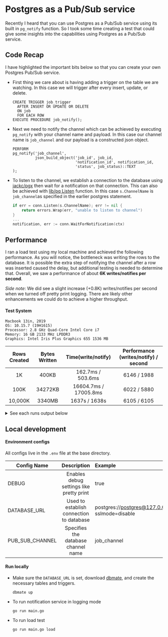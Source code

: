 # Postgres as a Pub/Sub service

Recently I heard that you can use Postgres as a Pub/Sub service using its built in `pg_notify` function. So I took some
time creating a test that could give some insights into the capabilities using Postgres as a Pub/Sub service.

## Code Recap

I have highlighted the important bits below so that you can create your own Postgres Pub/Sub service.

- First thing we care about is having adding a trigger on the table we are watching. In this case we will trigger
  after every insert, update, or delete.
  ```postgresql
  CREATE TRIGGER job_trigger
    AFTER INSERT OR UPDATE OR DELETE
    ON job
    FOR EACH ROW
  EXECUTE PROCEDURE job_notify();
  ```

- Next we need to notify the channel which can be achieved by executing `pg_notify` with your channel name and payload.
  In this case our channel name is `job_channel` and our payload is a constructed json object.
  ```postgresql
  PERFORM 
  pg_notify('job_channel', 
            json_build_object('job_id', job_id,
                              'notification_id', notification_id,
                              'status', job_status)::TEXT
  );
  ```

- To listen to the channel, we establish a connection to the database
  using [jackc/pgx](https://pkg.go.dev/github.com/jackc/pgx#hdr-Listen_and_Notify)
  then wait for a notification on that connection. This can also be achieved
  with [lib/pq Listen](https://pkg.go.dev/github.com/lib/pq/example/listen)
  function. In this case `s.ChannelName` is `job_channel`as specified in the earlier postgres statement.
  ```go
  if err = conn.Listen(s.ChannelName); err != nil {
      return errors.Wrap(err, "unable to listen to channel")
  }
  ...
  notification, err := conn.WaitForNotification(ctx)
  ```

## Performance

I ran a load test using my local machine and achieved the following performance. As you will notice, the bottleneck
was writing the rows to the database. It is possible the extra step of notifying the channel after a row was inserted
caused the delay, but additional testing is needed to determine that. Overall, we saw a performance of about **6K 
writes/notifies per second**. 

_Side note_: We did see a slight increase (+0.8K) writes/notifies per second when we turned off pretty print logging. There
are likely other enhancements we could do to achieve a higher throughput.

#### Test System

```
Macbook 13in, 2019
OS: 10.15.7 (19H1615)
Processor: 2.8 GHz Quad-Core Intel Core i7
Memory: 16 GB 2133 MHz LPDDR3
Graphics: Intel Iris Plus Graphics 655 1536 MB
```

| Rows Created | Bytes Written |  Time(write/notify)   | Performance (writes/notify) / second |
|:------------:|:-------------:|:---------------------:|:------------------------------------:|
|      1K      |     400KB     |   162.7ms / 503.6ms   |             6146 / 1988              |
|     100K     |    34272KB    | 16604.7ms / 17005.8ms |             6022 / 5880              |
|   10,000K    |    3340MB     |     1637s / 1638s     |             6105 / 6105              |

<details>
<summary>See each runs output below</summary>
<li>For the 1K inserts</li> 
<pre>
10:47PM INF  Busy=161.543383 End=2022-05-15T22:47:48-07:00 Errors=0 Idle=0.698485   Processed=250  Start=2022-05-15T22:47:47-07:00 Total Duration=162.295176
10:47PM INF  Busy=161.934899 End=2022-05-15T22:47:48-07:00 Errors=0 Idle=0.730477   Processed=250  Start=2022-05-15T22:47:47-07:00 Total Duration=162.71577
10:47PM INF  Busy=161.213466 End=2022-05-15T22:47:48-07:00 Errors=0 Idle=0.708023   Processed=250  Start=2022-05-15T22:47:47-07:00 Total Duration=161.988129
10:47PM INF  Busy=161.715501 End=2022-05-15T22:47:48-07:00 Errors=0 Idle=0.642744   Processed=250  Start=2022-05-15T22:47:47-07:00 Total Duration=162.422688
10:47PM INF  Busy=0.231242   End=2022-05-15T22:47:48-07:00 Errors=0 Idle=502.983911 Processed=2000 Start=2022-05-15T22:47:47-07:00 Total Duration=503.660254
</pre>
<li>For the 100K inserts</li> 
<pre>
10:49PM INF  Busy=16524.533874 End=2022-05-15T22:49:02-07:00 Errors=0 Idle=72.28105     Processed=25000  Start=2022-05-15T22:48:46-07:00 Total Duration=16603.092408
10:49PM INF  Busy=16523.869366 End=2022-05-15T22:49:02-07:00 Errors=0 Idle=73.611458    Processed=25000  Start=2022-05-15T22:48:46-07:00 Total Duration=16603.861422
10:49PM INF  Busy=16522.619537 End=2022-05-15T22:49:02-07:00 Errors=0 Idle=73.318314    Processed=25000  Start=2022-05-15T22:48:46-07:00 Total Duration=16602.535577
10:49PM INF  Busy=16524.537404 End=2022-05-15T22:49:02-07:00 Errors=0 Idle=73.884878    Processed=25000  Start=2022-05-15T22:48:46-07:00 Total Duration=16604.702015
10:49PM INF  Busy=24.345814    End=2022-05-15T22:49:03-07:00 Errors=0 Idle=16935.544612 Processed=200000 Start=2022-05-15T22:48:46-07:00 Total Duration=17005.837183
</pre>
<li>For the 10M inserts</li> 
<pre>
11:17PM INF  Busy=1630089.20162  End=2022-05-15T23:17:19-07:00 Errors=0 Idle=7126.715646   Processed=2500000  Start=2022-05-15T22:50:01-07:00 Total Duration=1637816.150764
11:17PM INF  Busy=1629653.814291 End=2022-05-15T23:17:18-07:00 Errors=0 Idle=7115.449761   Processed=2500000  Start=2022-05-15T22:50:01-07:00 Total Duration=1637369.52435
11:17PM INF  Busy=1629528.026562 End=2022-05-15T23:17:18-07:00 Errors=0 Idle=7113.604759   Processed=2500000  Start=2022-05-15T22:50:01-07:00 Total Duration=1637298.563681
11:17PM INF  Busy=1629594.307956 End=2022-05-15T23:17:18-07:00 Errors=0 Idle=7113.918192   Processed=2500000  Start=2022-05-15T22:50:01-07:00 Total Duration=1637307.170204
11:17PM INF  Busy=2339.845426    End=2022-05-15T23:17:19-07:00 Errors=0 Idle=1631231.39163 Processed=20000000 Start=2022-05-15T22:50:01-07:00 Total Duration=1638058.451103
</pre>
</details>

## Local development

#### Environment configs

All configs live in the `.env` file at the base directory.

| Config Name     |               Description                | Example                                                     |
|-----------------|:----------------------------------------:|:------------------------------------------------------------|
| DEBUG           | Enables debug settings like pretty print | true                                                        |
| DATABASE_URL    | Used to establish connection to database | postgres://postgres@127.0.0.1:5432/postgres?sslmode=disable |
| PUB_SUB_CHANNEL |   Specifies the database channel name    | job_channel                                                 |

#### Run locally

- Make sure the `DATABASE_URL` is set, download [dbmate](https://github.com/amacneil/dbmate), and create the necessary
  tables and triggers.
  ```shell
  dbmate up
  ```
- To run notification service in logging mode
  ```shell
  go run main.go
  ```
- To run load test
  ```shell
  go run main.go load
  ```
